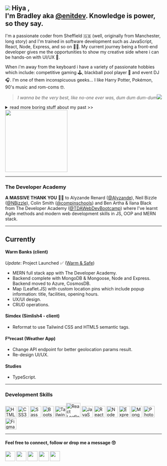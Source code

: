 ## ![](https://user-images.githubusercontent.com/18350557/176309783-0785949b-9127-417c-8b55-ab5a4333674e.gif) Hiya ,<br> I'm Bradley aka [@enitdev](https://github.com/enitdev). Knowledge is power, so they say.   

I'm a passionate coder from Sheffield 🇬🇧 (well, originally from Manchester, long story) and I'm trained in software development such as JavaScript, React, Node, Express, and so on 💪🏼. My current journey being a front-end developer gives me the opportunities to show my creative side where i can be hands-on with UI/UX 🎨.      

When i'm away from the keyboard i have a variety of passionate hobbies which include: competitive gaming 🕹, blackball pool player 🎱 and event DJ 🎧. I'm one of them inconspicuous geeks... I like Harry Potter, Pokémon, 90's music and rom-coms 🤓.   
> *I wanna be the very best, like no-one ever was, dum dum dum-dum*<img src="https://github.com/clessg/pokesprite/blob/master/icons/pokeball/poke.png"/>  
<details closed>
<summary>read more boring stuff about my past >></summary>
<br>
  From school I had a thirst for knowledge in technology. Despite only a brief stint on a computer hardware course at Bury College i would later find mentorship and teaching from a close friend in Tony Higham. Tony taught me the fundamentals in Visual Basic 6 and in an era of Yahoo! chat rooms and MSN Messenger i would program social tools.  
<br/><br/>
  In 2004 I did a little web design training using Macromedia (Adobe CC <em>it's called these days</em> 🙄 ) learning HTML & CSS. My web design teacher Dave Jones (Pride Media, Middleton) introduced me to performing as a DJ and how to use Cool Edit Pro 2 _another Adobe product now_ called Adobe Audition) and my life as a mashup artist and DJ began. Shortly after I created a community board using vBulletin software dedicated to music artists - LiteRECORDS (2010). Skip a decade or so and I wanted to return to coding so we're up-to-speed.
</details>
<a href="https://www.buymeacoffee.com/enitdev"><img src="https://cdn.buymeacoffee.com/buttons/v2/default-yellow.png" width="200" /></a>

---
### The Developer Academy
**A MASSIVE THANK YOU** 🙏🏼 to Alyzande Renard ([@Alyzande](https://github.com/Alyzande)), Neil Bizzle ([@NBizzle](https://github.com/NBizzell)), Colin Smith ([@compinschools](https://github.com/compinschools)) and Ben Artha & Ilana Black from The Developer Academy ([@TDAWebDevBootcamp](https://github.com/TDAWebDevBootcamp)) where I've learnt Agile methods and modern web development skills in JS, OOP and MERN stack.   

---
## Currently   

#### Warm Banks (client)   
_Update_: Project Launched ✅ ([Warm & Safe](https://warmbanks.net))
* MERN full stack app with The Developer Academy.   
* Backend complete with MongoDB & Mongoose, Node and Express.   
  Backend moved to Azure, CosmosDB.
* Map (Leaflet.JS) with custom location pins which include popup information: title, facilities, opening hours.
* UX/UI design.
* CRUD operations.

#### Simdex (Simlish4 - client)
* Reformat to use Tailwind CSS and HTML5 semantic tags.   

#### Fºrecast (Weather App)
* Change API endpoint for better geolocation params result.
* Re-design UI/UX.
   
#### Studies   
* TypeScript.  

---
### Development Skills

<p align="left"> <a href="https://developer.mozilla.org/en-US/docs/Glossary/HTML5" target="_blank" rel="noreferrer"><img src="https://raw.githubusercontent.com/danielcranney/readme-generator/main/public/icons/skills/html5-colored.svg" width="36" height="36" alt="HTML5" /></a> <a href="https://www.w3.org/TR/CSS/#css" target="_blank" rel="noreferrer"><img src="https://raw.githubusercontent.com/danielcranney/readme-generator/main/public/icons/skills/css3-colored.svg" width="36" height="36" alt="CSS3" /></a> <a href="https://sass-lang.com/" target="_blank" rel="noreferrer"><img src="https://raw.githubusercontent.com/danielcranney/readme-generator/main/public/icons/skills/sass-colored.svg" width="36" height="36" alt="Sass" /></a> <a href="https://getbootstrap.com/" target="_blank" rel="noreferrer"><img src="https://raw.githubusercontent.com/danielcranney/readme-generator/main/public/icons/skills/bootstrap-colored.svg" width="36" height="36" alt="Bootstrap" /></a>  <a href="https://tailwindcss.com/" target="_blank" rel="noreferrer"><img src="https://raw.githubusercontent.com/danielcranney/readme-generator/main/public/icons/skills/tailwindcss-colored.svg" width="36" height="36" alt="TailwindCSS" /></a><a href="https://react-leaflet.js.org" target="_blank" rel="noreferrer"><img src="https://react-leaflet.js.org/img/logo.svg" width="46" height="46" alt="React Leaflet" /></a> <a href="https://developer.mozilla.org/en-US/docs/Web/JavaScript" target="_blank" rel="noreferrer"><img src="https://raw.githubusercontent.com/danielcranney/readme-generator/main/public/icons/skills/javascript-colored.svg" width="36" height="36" alt="JavaScript" /></a> <a href="https://reactjs.org/" target="_blank" rel="noreferrer"><img src="https://raw.githubusercontent.com/danielcranney/readme-generator/main/public/icons/skills/react-colored.svg" width="36" height="36" alt="React" /></a> <a href="https://nodejs.org/en/" target="_blank" rel="noreferrer"><img src="https://raw.githubusercontent.com/danielcranney/readme-generator/main/public/icons/skills/nodejs-colored.svg" width="36" height="36" alt="NodeJS" /></a> <a href="https://expressjs.com/" target="_blank" rel="noreferrer"><img src="https://raw.githubusercontent.com/danielcranney/readme-generator/main/public/icons/skills/express-colored.svg" width="36" height="36" alt="Express" /></a> <a href="https://www.mongodb.com/" target="_blank" rel="noreferrer"><img src="https://raw.githubusercontent.com/danielcranney/readme-generator/main/public/icons/skills/mongodb-colored.svg" width="36" height="36" alt="MongoDB" /></a> <a href="https://www.adobe.com/uk/products/photoshop.html" target="_blank" rel="noreferrer"><img src="https://raw.githubusercontent.com/danielcranney/readme-generator/main/public/icons/skills/photoshop-colored.svg" width="36" height="36" alt="Photoshop" /></a> <a href="https://www.figma.com/" target="_blank" rel="noreferrer"><img src="https://raw.githubusercontent.com/danielcranney/readme-generator/main/public/icons/skills/figma-colored.svg" width="36" height="36" alt="Figma" /></a> </p> 

---
#### Feel free to connect, follow or drop me a message 😚   
<p align="left"> <a href="https://www.facebook.com/enitdev" target="_blank" rel="noreferrer"><img src="https://raw.githubusercontent.com/danielcranney/readme-generator/main/public/icons/socials/facebook.svg" width="32" height="32" /></a> <a href="https://www.github.com/enitdev" target="_blank" rel="noreferrer"><img src="https://raw.githubusercontent.com/danielcranney/readme-generator/main/public/icons/socials/github.svg" width="32" height="32" /></a> <a href="https://enitial.hashnode.dev" target="_blank" rel="noreferrer"><img src="https://raw.githubusercontent.com/danielcranney/readme-generator/main/public/icons/socials/hashnode.svg" width="32" height="32" /></a> <a href="https://www.linkedin.com/in/enitdev" target="_blank" rel="noreferrer"><img src="https://raw.githubusercontent.com/danielcranney/readme-generator/main/public/icons/socials/linkedin.svg" width="32" height="32" /></a> <a href="https://www.stackoverflow.com/users/enitdev" target="_blank" rel="noreferrer"><img src="https://raw.githubusercontent.com/danielcranney/readme-generator/main/public/icons/socials/stackoverflow.svg" width="32" height="32" /></a></a></p>
